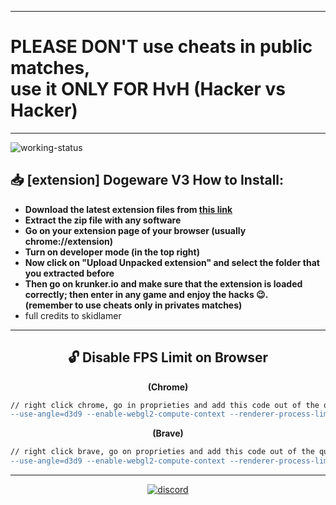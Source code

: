 <!-- <p align="center">
<img align="center" alt="website-status" src="https://img.shields.io/website?down_color=lightgrey&down_message=offline&label=krunker%20status%3A&style=for-the-badge&up_color=45d111&up_message=online&url=https%3A%2F%2Fkrunker.io"></img>
<img align="center" alt="last-update" src="https://img.shields.io/github/last-commit/AnonHexo/Krunker?color=45d111&label=last%20hack%20update%3A&style=for-the-badge"></img>
</p>
<p align="center">
<!-- <img align="center" alt="working-status" src="https://img.shields.io/badge/-cheats%20working-00ff00?logo=v&logoColor=white&style=for-the-badge"></img> -->
<!-- <img align="center" alt="working-status" src="https://img.shields.io/badge/-hack%20not%20working-ff0000?logo=nutanix&style=for-the-badge"></img> -->
</p>

<p align="center">

<!-- ___________________________________________ -->

<!-- ➤ **Join Discord Server: (pls)**
https://discord.gg/kvgHTnV -->

<!-- ___________________________________________ -->

<!-- |   | Script | Extension | Client |
| :-: | :-: | :-: | :-: |
| Avaiable | ❌ | ❌ | ❌ |
| Updated | ❌ | ❌ | ❌ |
| ESP | ❌ | ❌ | ❌ |
| NameTags | ❌ | ❌ | ❌ |
| AimBot | ❌ | ❌ | ❌ |
| Detected (Patched) | ✅ | ✅ | ✅ | -->

___________________________________________

<h1> PLEASE DON'T use cheats in public matches, <br> use it ONLY FOR HvH (Hacker vs Hacker)</h1>

___________________________________________

</div>

<!-- ###### Browser Extension: _Extension Avaiable for the view_ <a href="https://github.com/AnonHexo/Krunker/tree/master/extension">here</a> -->

<!-- <img align="center" alt="working-status" src="https://img.shields.io/badge/-cheats%20not%20working-ff0000?logo=nutanix&style=for-the-badge"></img> -->
<img align="center" alt="working-status" src="https://img.shields.io/badge/-dogeware%20v3%20working-00ff00?logo=v&logoColor=white&style=for-the-badge"></img>

## 📥 [extension] Dogeware V3 How to Install:

- **Download the latest extension files from <a href="https://dogeware.cheems.art/dogeware.zip">this link</a>**
- **Extract the zip file with any software**
- **Go on your extension page of your browser (usually chrome://extension)** <br>
- **Turn on developer mode (in the top right)** <br>
- **Now click on "Upload Unpacked extension" and select the folder that you extracted before**
- **Then go on krunker.io and make sure that the extension is loaded correctly; then enter in any game and enjoy the hacks 😉. <br> (remember to use cheats only in privates matches)** <br>
- full credits to skidlamer
<!-- ___________________________________________ -->

<!-- ###### TamperMonkey: _Script Avaiable for the view_  <a href="https://github.com/AnonHexo/Krunker/tree/master/script">here</a> -->

<!-- <img align="center" alt="working-status" src="https://img.shields.io/badge/-hack%20not%20working-ff0000?logo=nutanix&style=for-the-badge"></img> -->

<!-- ## 📥 [client] How to Install: -->

<!-- - **Install any usescript manager extension. (<a href="https://chrome.google.com/webstore/detail/tampermonkey/dhdgffkkebhmkfjojejmpbldmpobfkfo?hl=en"> Tampermonkey</a> / <a href="https://chrome.google.com/webstore/detail/violentmonkey/jinjaccalgkegednnccohejagnlnfdag?hl=en">Violentmonkey</a>)**<br>
- **Click <a href="https://github.com/AnonHexo/Krunker/raw/master/script/script.user.js">here</a> and then click on "Install".** <br>
- **Then go on krunker.io and make sure that the script load correctly; then enter in a game and enjoy 😉.** <br> -->
___________________________________________

<div align="center">

## 🔓 Disable FPS Limit on Browser

**(Chrome)**
```diff
// right click chrome, go in proprieties and add this code out of the quotations mark (")
--use-angle=d3d9 --enable-webgl2-compute-context --renderer-process-limit=100 --max-active-webgl-contexts=100 --disable-frame-rate-limit
```

**(Brave)**
```diff
// right click brave, go on proprieties and add this code out of the quotations mark (")
--use-angle=d3d9 --enable-webgl2-compute-context --renderer-process-limit=100 --max-active-webgl-contexts=100 --disable-frame-rate-limit
```
---
<a href="https://discord.gg/kvgHTnV"><img align="center" alt="discord" src="https://img.shields.io/discord/680426147565404165?label=discord%20server&style=for-the-badge"></a>
</div>
